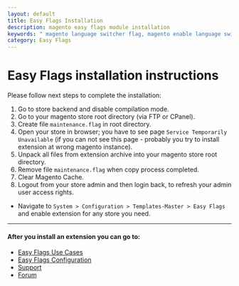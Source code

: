 ```yaml
---
layout: default
title: Easy Flags Installation
description: magento easy flags module installation
keywords: " magento language switcher flag, magento enable language switcher, magento language switcher, magento language selector "
category: Easy Flags
---
```



# Easy Flags installation instructions

Please follow next steps to complete the installation:

 1. Go to store backend and disable compilation mode.
 2. Go to your magento store root directory (via FTP or CPanel).
 3. Create file `maintenance.flag` in root directory.
 4. Open your store in browser; you have to see page
    `Service Temporarily Unavailable` (if you can not see this page - probably
    you try to install extension at wrong magento instance).
 5. Unpack all files from extension archive into your magento store root
    directory.
 6. Remove file `maintenance.flag` when copy process completed.
 7. Clear Magento Cache.
 8. Logout from your store admin and then login back, to refresh your admin
    user access rights.

* Navigate to `System > Configuration > Templates-Master > Easy Flags` and
enable extension for any store you need.

___

#### After you install an extension you can go to:

*   [Easy Flags Use Cases](../use-cases/)
*   [Easy Flags Configuration](../configuration/)
*   [Support](https://swissuplabs.com/contacts/)
*   [Forum](https://swissuplabs.com/magento-forum/)